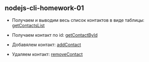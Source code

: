 ## nodejs-cli-homework-01

- Получаем и выводим весь список контактов в виде таблицы: [getContactsList](https://ibb.co/y0jyy9B)

- Получаем контакт по id: [getContactById](https://ibb.co/QYb5fKf)

- Добавялем контакт: [addContact](https://ibb.co/4NvzT9h)

- Удаляем контакт: [removeContact](https://ibb.co/9YXNhVs)
